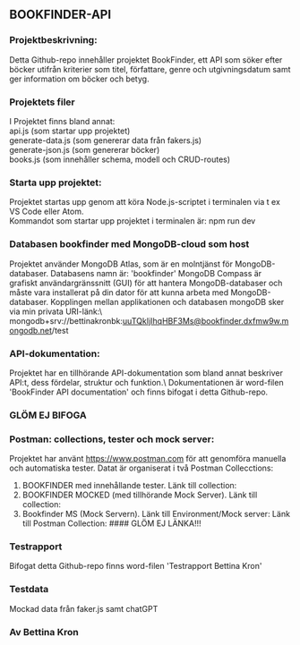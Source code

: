 ## BOOKFINDER-API

### Projektbeskrivning: 
Detta Github-repo innehåller projektet BookFinder, ett API som söker efter böcker utifrån kriterier som titel, författare, genre och utgivningsdatum 
samt ger information om böcker och betyg.

### Projektets filer
I Projektet finns bland annat: \
api.js (som startar upp projektet) \
generate-data.js (som genererar data från fakers.js) \
generate-json.js (som genererar böcker)\
books.js (som innehåller schema, modell och CRUD-routes)

### Starta upp projektet: 
Projektet startas upp genom att köra Node.js-scriptet i terminalen via t ex VS Code eller Atom.\
Kommandot som startar upp projektet i terminalen är: npm run dev

### Databasen bookfinder med MongoDB-cloud som host
Projektet använder MongoDB Atlas, som är en molntjänst för MongoDB-databaser. Databasens namn är: 'bookfinder'
MongoDB Compass är grafiskt användargränssnitt (GUI) för att hantera MongoDB-databaser och måste vara installerat på din dator för att kunna arbeta med MongoDB-databaser. Kopplingen mellan applikationen och databasen mongoDB sker via min privata URI-länk:\ 
mongodb+srv://bettinakronbk:uuTQkIjIhqHBF3Ms@bookfinder.dxfmw9w.mongodb.net/test

### API-dokumentation:
Projektet har en tillhörande API-dokumentation som bland annat beskriver API:t, dess fördelar, struktur och funktion.\ 
Dokumentationen är word-filen 'BookFinder API documentation' och finns bifogat i detta Github-repo.
### GLÖM EJ BIFOGA

### Postman: collections, tester och mock server:
Projektet har använt https://www.postman.com för att genomföra manuella och automatiska tester.
Datat är organiserat i två Postman Collecctions: 
1. BOOKFINDER med innehållande tester. Länk till collection:
2. BOOKFINDER MOCKED (med tillhörande Mock Server). Länk till collection: 
3. Bookfinder MS (Mock Servern). Länk till Environment/Mock server:
Länk till Postman Collection: #### GLÖM EJ LÄNKA!!!

### Testrapport
Bifogat detta Github-repo finns word-filen 'Testrapport Bettina Kron'

### Testdata
Mockad data från faker.js samt chatGPT

### Av Bettina Kron

